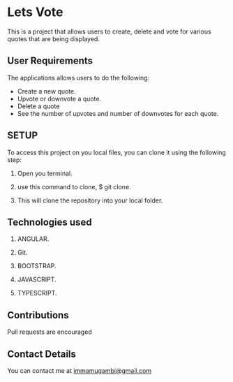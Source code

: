 # Lets Vote

This is a project that allows users to create, delete and vote for various quotes that are being displayed.

## User Requirements
The applications allows users to do the following:

+ Create a new quote.
+ Upvote or downvote a quote.
+ Delete a quote
+ See the number of upvotes and number of downvotes for each quote.

## SETUP

To access this project  on you local files, you can clone it using the following step:

1. Open you terminal.

2. use this command to clone, $ git clone.

3. This will clone the repository  into your local folder.

## Technologies used 

1. ANGULAR.

2. Git.

3. BOOTSTRAP.

4. JAVASCRIPT.

5. TYPESCRIPT.

## Contributions 
Pull requests are encouraged

## Contact Details
You can contact me at immamugambi@gmail.com






